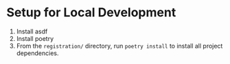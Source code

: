 # Setup for Local Development

1. Install asdf
2. Install poetry
3. From the `registration/` directory, run `poetry install` to install all project dependencies.